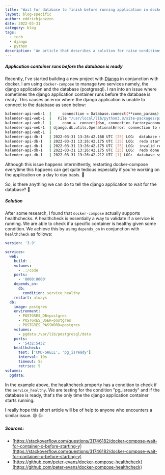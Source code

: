 ```yaml
---
title: 'Wait for database to finish before running application in docker-compose'
layout: blog-specific
author: eddrichjanzzen
date: 2022-03-31
category: blog
tags:
  - tech
  - django
  - python
description: 'An article that describes a solution for raise conditions when running an application with a database in docker'
---
```


##### Application container runs before the database is ready

Recently, I've started building a new project with [Django](https://www.djangoproject.com/) in conjunction with docker. I am using `docker-compose` to manage two services namely, the django application and the database (postgresql). I ran into an issue where sometimes the django application container runs before the database is ready. This causes an error where the django application is unable to connect to the database as seen below:

```bash
kalender-api-web-1  |     connection = Database.connect(**conn_params)
kalender-api-web-1  |   File "/usr/local/lib/python3.8/site-packages/psycopg2/__init__.py", line 122, in connect
kalender-api-web-1  |     conn = _connect(dsn, connection_factory=connection_factory, **kwasync)
kalender-api-web-1  | django.db.utils.OperationalError: connection to server at "db" (172.29.0.2), port 5432 failed: FATAL:  the database system is starting up
kalender-api-web-1  |
kalender-api-db-1   | 2022-03-31 13:26:42.168 UTC [25] LOG:  database system was not properly shut down; automatic recovery in progress
kalender-api-db-1   | 2022-03-31 13:26:42.175 UTC [25] LOG:  redo starts at 0/17737E0
kalender-api-db-1   | 2022-03-31 13:26:42.175 UTC [25] LOG:  invalid record length at 0/1773818: wanted 24, got 0
kalender-api-db-1   | 2022-03-31 13:26:42.175 UTC [25] LOG:  redo done at 0/17737E0 system usage: CPU: user: 0.00 s, system: 0.00 s, elapsed: 0.00 s
kalender-api-db-1   | 2022-03-31 13:26:42.212 UTC [1] LOG:  database system is ready to accept connections

```

Although this issue happens intermittently, restarting docker-compose everytime this happens can get quite tedious especially if you're working on the application on a day to day basis. 🥵

So, is there anything we can do to tell the django application to wait for the database? 🤔

##### Solution

After some research, I found that `docker-compose` actually supports healthchecks. A healthcheck is essentially a way to validate if a service is running. We are able to check if a specific container is healthy given some condition. We achieve this by using `depends_on` in conjunction with `healthcheck` as follows:

```yaml
version: '3.9'

services:
  web:
    build: .
    volumes:
      - .:/code
    ports:
      - '8000:8000'
    depends_on:
      db:
        condition: service_healthy
    restart: always
  db:
    image: postgres
    environment:
      - POSTGRES_DB=postgres
      - POSTGRES_USER=postgres
      - POSTGRES_PASSWORD=postgres
    volumes:
      - pgdata:/var/lib/postgresql/data
    ports:
      - '5432:5432'
    healthcheck:
      test: ['CMD-SHELL', 'pg_isready']
      interval: 10s
      timeout: 5s
      retries: 5
volumes:
  pgdata:
```

In the example above, the healthcheck property has a condition to check if the `service_healthy`. We are testing for the condition "pg_isready" and if the database is ready, that's the only time the django application container starts running.

I really hope this short article will be of help to anyone who encounters a similar issue. :smile: :thumbsup:

##### Sources:

- [https://stackoverflow.com/questions/31746182/docker-compose-wait-for-container-x-before-starting-y](https://stackoverflow.com/questions/31746182/docker-compose-wait-for-container-x-before-starting-y)
- [https://github.com/peter-evans/docker-compose-healthcheck](https://github.com/peter-evans/docker-compose-healthcheck)
